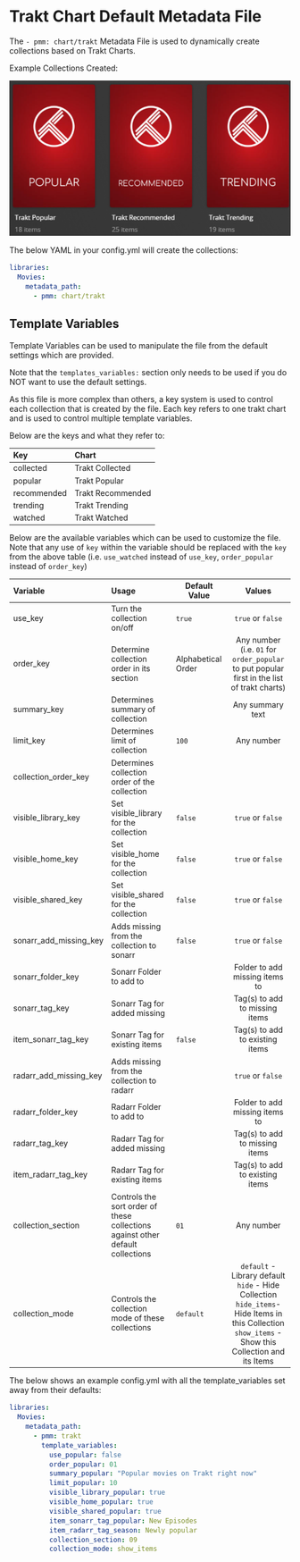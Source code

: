 # Trakt Chart Default Metadata File

The `- pmm: chart/trakt` Metadata File is used to dynamically create collections based on Trakt Charts.

Example Collections Created:

![](../images/trakt.png)

The below YAML in your config.yml will create the collections:
```yaml
libraries:
  Movies:
    metadata_path:
      - pmm: chart/trakt
```


## Template Variables
Template Variables can be used to manipulate the file from the default settings which are provided. 

Note that the `templates_variables:` section only needs to be used if you do NOT want to use the default settings.

As this file is more complex than others, a key system is used to control each collection that is created by the file. Each key refers to one trakt chart and is used to control multiple template variables.

Below are the keys and what they refer to:

| Key         | Chart             |
|:------------|:------------------|
| collected   | Trakt Collected   |
| popular     | Trakt Popular     |
| recommended | Trakt Recommended |
| trending    | Trakt Trending    |
| watched     | Trakt Watched     |



Below are the available variables which can be used to customize the file. Note that any use of `key` within the variable should be replaced with the `key` from the above table (i.e. `use_watched` instead of `use_key`, `order_popular` instead of `order_key`)


| Variable               | Usage                                                                          | Default Value      |                                                                             Values                                                                             |
|:-----------------------|:-------------------------------------------------------------------------------|--------------------|:--------------------------------------------------------------------------------------------------------------------------------------------------------------:|
| use_key                | Turn the collection on/off                                                     | `true`             |                                                                       `true` or `false`                                                                        |
| order_key              | Determine collection order in its section                                      | Alphabetical Order |                                   Any number (i.e. `01` for `order_popular` to put popular first in the list of trakt charts)                                   |
| summary_key            | Determines summary of collection                                               |                    |                                                                        Any summary text                                                                        |
| limit_key              | Determines limit of collection                                                 | `100`              |                                                                           Any number                                                                           |
| collection_order_key   | Determines collection order of the collection                                  |                    |                                                                                                                                                                |
| visible_library_key    | Set visible_library for the collection                                         | `false`            |                                                                       `true` or `false`                                                                        |
| visible_home_key       | Set visible_home for the collection                                            | `false`            |                                                                       `true` or `false`                                                                        |
| visible_shared_key     | Set visible_shared for the collection                                          | `false`            |                                                                       `true` or `false`                                                                        |
| sonarr_add_missing_key | Adds missing from the collection to sonarr                                     | `false`            |                                                                       `true` or `false`                                                                        |
| sonarr_folder_key      | Sonarr Folder to add to                                                        |                    |                                                                 Folder to add missing items to                                                                 |
| sonarr_tag_key         | Sonarr Tag for added missing                                                   |                    |                                                                 Tag(s) to add to missing items                                                                 |
| item_sonarr_tag_key    | Sonarr Tag for existing items                                                  | `false`            |                                                                Tag(s) to add to existing items                                                                 |
| radarr_add_missing_key | Adds missing from the collection to radarr                                     |                    |                                                                       `true` or `false`                                                                        |
| radarr_folder_key      | Radarr Folder to add to                                                        |                    |                                                                 Folder to add missing items to                                                                 |
| radarr_tag_key         | Radarr Tag for added missing                                                   |                    |                                                                 Tag(s) to add to missing items                                                                 |
| item_radarr_tag_key    | Radarr Tag for existing items                                                  |                    |                                                                Tag(s) to add to existing items                                                                 |
| collection_section     | Controls the sort order of these collections against other default collections | `01`               |                                                                           Any number                                                                           |
| collection_mode        | Controls the collection mode of these collections                              | `default`          | `default` - Library default<br/>`hide` - Hide Collection<br/>`hide_items`- Hide Items in this Collection<br/>`show_items` - Show this Collection and its Items |

The below shows an example config.yml with all the template_variables set away from their defaults:

```yaml
libraries:
  Movies:
    metadata_path:
      - pmm: trakt
        template_variables:
          use_popular: false
          order_popular: 01
          summary_popular: "Popular movies on Trakt right now"
          limit_popular: 10
          visible_library_popular: true
          visible_home_popular: true
          visible_shared_popular: true
          item_sonarr_tag_popular: New Episodes
          item_radarr_tag_season: Newly popular
          collection_section: 09
          collection_mode: show_items
```
